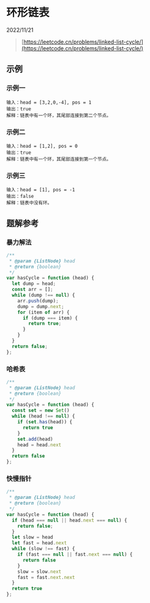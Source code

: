 # 环形链表

2022/11/21

> [https://leetcode.cn/problems/linked-list-cycle/](https://leetcode.cn/problems/linked-list-cycle/)

## 示例

### 示例一

```text
输入：head = [3,2,0,-4], pos = 1
输出：true
解释：链表中有一个环，其尾部连接到第二个节点。
```

### 示例二

```text
输入：head = [1,2], pos = 0
输出：true
解释：链表中有一个环，其尾部连接到第一个节点。
```

### 示例三

```text
输入：head = [1], pos = -1
输出：false
解释：链表中没有环。
```

## 题解参考

### 暴力解法

```javascript
/**
 * @param {ListNode} head
 * @return {boolean}
 */
var hasCycle = function (head) {
  let dump = head;
  const arr = [];
  while (dump !== null) {
    arr.push(dump);
    dump = dump.next;
    for (item of arr) {
      if (dump === item) {
        return true;
      }
    }
  }
  return false;
};
```

### 哈希表

```javascript
/**
 * @param {ListNode} head
 * @return {boolean}
 */
var hasCycle = function (head) {
  const set = new Set()
  while (head !== null) {
    if (set.has(head)) {
      return true
    }
    set.add(head)
    head = head.next
  }
  return false
};
```

### 快慢指针

```javascript
/**
 * @param {ListNode} head
 * @return {boolean}
 */
var hasCycle = function (head) {
  if (head === null || head.next === null) {
    return false;
  }
  let slow = head
  let fast = head.next
  while (slow !== fast) {
    if (fast === null || fast.next === null) {
      return false
    }
    slow = slow.next
    fast = fast.next.next
  }
  return true
};
```
